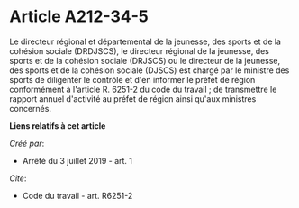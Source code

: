 # Article A212-34-5

Le directeur régional et départemental de la jeunesse, des sports et de la cohésion sociale (DRDJSCS), le directeur régional
de la jeunesse, des sports et de la cohésion sociale (DRJSCS) ou le directeur de la jeunesse, des sports et de la cohésion
sociale (DJSCS) est chargé par le ministre des sports de diligenter le contrôle et d'en informer le préfet de région
conformément à l'article R. 6251-2 du code du travail ; de transmettre le rapport annuel d'activité au préfet de région ainsi
qu'aux ministres concernés.

**Liens relatifs à cet article**

_Créé par_:

  - Arrêté du 3 juillet 2019 - art. 1

_Cite_:

  - Code du travail - art. R6251-2
